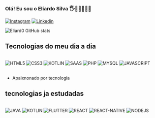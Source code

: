### Olá! Eu sou o Eliardo Silva 🖐️🤙🤖🚀🚀🚀

[![Instagram](https://img.shields.io/badge/Instagram-E4405F?style=for-the-badge&logo=instagram&logoColor=white)](https://www.instagram.com/eliardo_venancio/)
[![Linkedin](https://img.shields.io/badge/LinkedIn-0077B5?style=for-the-badge&logo=linkedin&logoColor=white)](https://www.linkedin.com/in/eliardo-silva-6b8541187/)

![Eliard0 GitHub stats](https://github-readme-stats.vercel.app/api?username=Eliard0&show_icons=true&theme=dracula)


## Tecnologias do meu dia a dia

<div style="display: inline_block"><br/>
    <img alt="HTML5"src="https://img.shields.io/badge/HTML5-E34F26?style=for-the-badge&logo=html5&logoColor=white" />
    <img alt="CSS3"src="https://img.shields.io/badge/CSS3-1572B6?style=for-the-badge&logo=css3&logoColor=white"/> 
    <img alt="KOTLIN"src="https://img.shields.io/badge/Kotlin-0095D5?&style=for-the-badge&logo=kotlin&logoColor=white"/>
    <img alt="SAAS"src="https://img.shields.io/badge/Sass-CC6699?style=for-the-badge&logo=sass&logoColor=white"/>
    <img alt="PHP"src="https://img.shields.io/badge/PHP-777BB4?style=for-the-badge&logo=php&logoColor=white"/>
    <img alt="MYSQL"src="https://img.shields.io/badge/MySQL-00000F?style=for-the-badge&logo=mysql&logoColor=white"/>
    <img alt="JAVASCRIPT"src="https://img.shields.io/badge/JavaScript-F7DF1E?style=for-the-badge&logo=javascript&logoColor=black"/>
    
</div><br/>

* Apaixnonado por tecnologia

## tecnologias ja estudadas
<div style="display: inline_block"><br/>
    <img alt="JAVA"src="https://img.shields.io/badge/Java-ED8B00?style=for-the-badge&logo=java&logoColor=white"/>
    <img alt="KOTLIN"src="https://img.shields.io/badge/Kotlin-0095D5?&style=for-the-badge&logo=kotlin&logoColor=white"/>
    <img alt="FLUTTER"src="https://img.shields.io/badge/Flutter-02569B?style=for-the-badge&logo=flutter&logoColor=white"/>
    <img alt="REACT"src="https://img.shields.io/badge/React-20232A?style=for-the-badge&logo=react&logoColor=61DAFB"/>
    <img alt="REACT-NATIVE"src="https://img.shields.io/badge/React_Native-20232A?style=for-the-badge&logo=react&logoColor=61DAFB"/>
    <img alt="NODEJS"src="https://img.shields.io/badge/Node.js-43853D?style=for-the-badge&logo=node.js&logoColor=white"/>
    
</div><br/>


